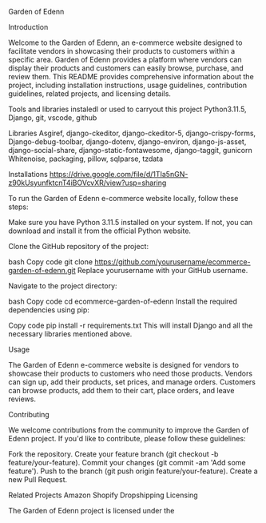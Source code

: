 Garden of Edenn

Introduction

Welcome to the Garden of Edenn, an e-commerce website designed to facilitate vendors in showcasing their products to customers within a specific area. Garden of Edenn provides a platform where vendors can display their products and customers can easily browse, purchase, and review them. This README provides comprehensive information about the project, including installation instructions, usage guidelines, contribution guidelines, related projects, and licensing details.

Tools and libraries instaledl or used to carryout this project
Python3.11.5, Django, git, vscode, github

Libraries
Asgiref, django-ckeditor, django-ckeditor-5, django-crispy-forms, Django-debug-toolbar, django-dotenv, django-environ, django-js-asset, django-social-share, django-static-fontawesome, django-taggit, gunicorn
Whitenoise, packaging, pillow, sqlparse, tzdata


Installations
https://drive.google.com/file/d/1TIa5nGN-z90kUsyunfktcnT4iBOVcvXR/view?usp=sharing

To run the Garden of Edenn e-commerce website locally, follow these steps:


Make sure you have Python 3.11.5 installed on your system. If not, you can download and install it from the official Python website.

Clone the GitHub repository of the project:

bash
Copy code
git clone https://github.com/yourusername/ecommerce-garden-of-edenn.git
Replace yourusername with your GitHub username.

Navigate to the project directory:

bash
Copy code
cd ecommerce-garden-of-edenn
Install the required dependencies using pip:

Copy code
pip install -r requirements.txt
This will install Django and all the necessary libraries mentioned above.

Usage

The Garden of Edenn e-commerce website is designed for vendors to showcase their products to customers who need those products. Vendors can sign up, add their products, set prices, and manage orders. Customers can browse products, add them to their cart, place orders, and leave reviews.

Contributing

We welcome contributions from the community to improve the Garden of Edenn project. If you'd like to contribute, please follow these guidelines:

Fork the repository.
Create your feature branch (git checkout -b feature/your-feature).
Commit your changes (git commit -am 'Add some feature').
Push to the branch (git push origin feature/your-feature).
Create a new Pull Request.

Related Projects
Amazon
Shopify
Dropshipping
Licensing

The Garden of Edenn project is licensed under the
